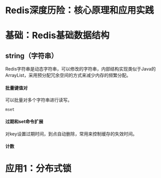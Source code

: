 # Redis深度历险：核心原理和应用实践 #

# 基础：Redis基础数据结构 #

## string（字符串） ##

Redis字符串是动态字符串，可以修改的字符串，内部结构实现类似于Java的ArrayList，采用预分配冗余空间的方式来减少内存的频繁分配。

#### 批量键值对 ####

可以批量对多个字符串进行读写。

	mset

#### 过期和set命令扩展 ####

对key设置过期时间，到点自动删除，常用来控制缓存的失效时间。

#### 计数 ####

# 应用1：分布式锁 #



